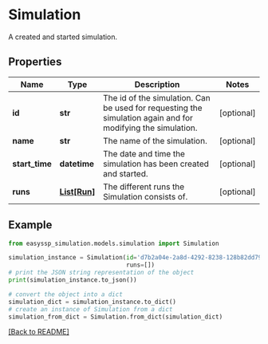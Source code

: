 # Simulation

A created and started simulation.

## Properties

| Name           | Type                    | Description                                                                                                 | Notes      |
|----------------|-------------------------|-------------------------------------------------------------------------------------------------------------|------------|
| **id**         | **str**                 | The id of the simulation. Can be used for requesting the simulation again and for modifying the simulation. | [optional] |
| **name**       | **str**                 | The name of the simulation.                                                                                 | [optional] |
| **start_time** | **datetime**            | The date and time the simulation has been created and started.                                              | [optional] |
| **runs**       | [**List[Run]**](Run.md) | The different runs the Simulation consists of.                                                              | [optional] |

## Example

```python
from easyssp_simulation.models.simulation import Simulation

simulation_instance = Simulation(id='d7b2a04e-2a8d-4292-8238-128b82dd7919', name='Simulation 1', startTime=None,
                                 runs=[])
# print the JSON string representation of the object
print(simulation_instance.to_json())

# convert the object into a dict
simulation_dict = simulation_instance.to_dict()
# create an instance of Simulation from a dict
simulation_from_dict = Simulation.from_dict(simulation_dict)
```

[[Back to README]](../../README.md)


